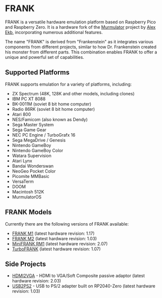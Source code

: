 # FRANK

FRANK is a versatile hardware emulation platform based on Raspberry Pico and Raspberry Zero. It is a hardware fork of the [Murmulator](https://murmulator.ru/) project by [Alex Ekb](https://t.me/Alex_Eburg), incorporating numerous additional features.

The name "FRANK" is derived from "Frankenstein" as it integrates various components from different projects, similar to how Dr. Frankenstein created his monster from different parts. This combination enables FRANK to offer a unique and powerful set of capabilities.

## Supported Platforms

FRANK supports emulation for a variety of platforms, including:

* ZX Spectrum (48K, 128K and other models, including clones)
* IBM PC XT 8088
* BK-0011М (soviet 8 bit home computer)
* Radio 86RK (soviet 8 bit home computer)
* Atari 800
* NES/Famicom (also known as Dendy)
* Sega Master System
* Sega Game Gear
* NEC PC Engine / TurboGrafx 16
* Sega MegaDrive / Genesis
* Nintendo GameBoy
* Nintendo GameBoy Color
* Watara Supervision
* Atari Lynx
* Bandai Wonderswan
* NeoGeo Pocket Color
* Picomite MMBasic
* VersaTerm
* DOOM
* Macintosh 512K
* MurmulatorOS

## FRANK Models

Currently there are the following versions of FRANK available:

* [FRANK M1](./hardware/frank_m1) (latest hardware revision: 1.17)
* [FRANK M2](./hardware/frank_m2) (latest hardware revision: 1.03)
* [MiniFRANK RM1](./hardware/minifrank_rm1) (latest hardware revision: 2.07)
* [TurboFRANK](./hardware/turbofrank) (latest hardware revision: 1.07)

## Side Projects

* [HDMI2VGA](./hardware/hdmi2vga) - HDMI to VGA/Soft Composite passive adaptor (latest hardware revision: 2.03)
* [USB2PS2](./hardware/usb2ps2) - USB to PS/2 adapter built on RP2040-Zero (latest hardware revision: 1.03)


